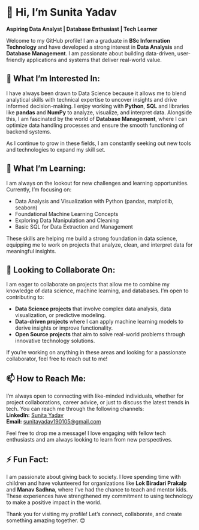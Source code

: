 <!DOCTYPE html>
<html lang="en">
<head>

</head>
<body>

  <h1>👋 Hi, I’m Sunita Yadav</h1>
  <p><strong>Aspiring Data Analyst | Database Enthusiast | Tech Learner</strong></p>

  <div class="section">
    <p>Welcome to my GitHub profile! I am a graduate in <strong>BSc Information Technology</strong> and have developed a strong interest in <strong>Data Analysis</strong> and <strong>Database Management</strong>. I am passionate about building data-driven, user-friendly applications and systems that deliver real-world value.</p>
  </div>

  <div class="section">
    <h2>👀 What I’m Interested In:</h2>
    <p>I have always been drawn to Data Science because it allows me to blend analytical skills with technical expertise to uncover insights and drive informed decision-making. I enjoy working with <strong>Python</strong>, <strong>SQL</strong> and libraries like <strong>pandas</strong> and <strong>NumPy</strong> to analyze, visualize, and interpret data. Alongside this, I am fascinated by the world of <strong>Database Management</strong>, where I can optimize data handling processes and ensure the smooth functioning of backend systems.</p>
    <p>As I continue to grow in these fields, I am constantly seeking out new tools and technologies to expand my skill set.</p>
  </div>

  <div class="section">
    <h2>🌱 What I’m Learning:</h2>
    <p>I am always on the lookout for new challenges and learning opportunities. Currently, I’m focusing on:</p>
    <ul class="skills-list">
      <li>Data Analysis and Visualization with Python (pandas, matplotlib, seaborn)</li>
      <li>Foundational Machine Learning Concepts</li>
      <li>Exploring Data Manipulation and Cleaning</li>
      <li>Basic SQL for Data Extraction and Management</li>
    </ul>
    <p>These skills are helping me build a strong foundation in data science, equipping me to work on projects that analyze, clean, and interpret data for meaningful insights.</p>
  </div>

  <div class="section">
    <h2>💞️ Looking to Collaborate On:</h2>
    <p>I am eager to collaborate on projects that allow me to combine my knowledge of data science, machine learning, and databases. I’m open to contributing to:</p>
    <ul>
      <li><strong>Data Science projects</strong> that involve complex data analysis, data visualization, or predictive modeling.</li>
      <li><strong>Data-driven projects</strong> where I can apply machine learning models to derive insights or improve functionality.</li>
      <li><strong>Open Source projects</strong> that aim to solve real-world problems through innovative technology solutions.</li>
    </ul>
    <p>If you’re working on anything in these areas and looking for a passionate collaborator, feel free to reach out to me!</p>
  </div>

  <div class="section">
    <h2>📫 How to Reach Me:</h2>
    <p class="contact-info">
      I’m always open to connecting with like-minded individuals, whether for project collaborations, career advice, or just to discuss the latest trends in tech. You can reach me through the following channels:
      <br>
      <strong>LinkedIn:</strong> <a href="https://www.linkedin.com/in/sunita-yadav-057a75300" target="_blank">Sunita Yadav</a>
      <br>
      <strong>Email:</strong> <a href="mailto:sunitayadav190105@gmail.com">sunitayadav190105@gmail.com</a>
    </p>
    <p>Feel free to drop me a message! I love engaging with fellow tech enthusiasts and am always looking to learn from new perspectives.</p>
  </div>

  <div class="section">
    <h2>⚡ Fun Fact:</h2>
    <p class="fun-fact">I am passionate about giving back to society. I love spending time with children and have volunteered for organizations like <strong>Lok Biradari Prakalp</strong> and <strong>Manav Sadhna</strong>, where I’ve had the chance to teach and mentor kids. These experiences have strengthened my commitment to using technology to make a positive impact in the world.</p>
  </div>

  <p>Thank you for visiting my profile! Let’s connect, collaborate, and create something amazing together. 😊</p>

</body>
</html>
